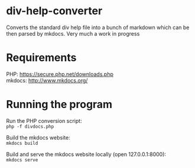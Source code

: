 # div-help-converter

Converts the standard div help file into a bunch of markdown which can be then parsed by mkdocs. Very much a work in progress

# Requirements

PHP: https://secure.php.net/downloads.php  
mkdocs: http://www.mkdocs.org/ 

# Running the program

Run the PHP conversion script:  
`php -f divdocs.php`  

Build the mkdocs website:  
`mkdocs build`  

Build and serve the mkdocs website locally (open 127.0.0.1:8000):  
`mkdocs serve`  
